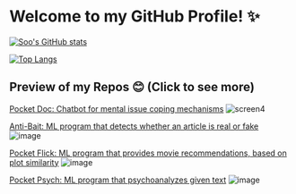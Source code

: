# Welcome to my GitHub Profile! ✨

[![Soo's GitHub stats](https://github-readme-stats.vercel.app/api?username=soojlee0106)](https://github.com/soojlee0106/github-readme-stats)

[![Top Langs](https://github-readme-stats.vercel.app/api/top-langs/?username=soojlee0106)](https://github.com/soojlee0106/github-readme-stats)


## Preview of my Repos 😊 (Click to see more)
[Pocket Doc: Chatbot for mental issue coping mechanisms](https://github.com/soojlee0106/Pocket-Doc)
![screen4](https://user-images.githubusercontent.com/104475739/201041557-1616a9a5-1e7e-483d-ab00-bd041e97344b.JPG)  

[Anti-Bait: ML program that detects whether an article is real or fake](https://github.com/soojlee0106/Anti-Bait)
![image](https://user-images.githubusercontent.com/104475739/201845707-413bc5d0-55d5-47fa-a2d5-d5ad9f84cc37.png)

[Pocket Flick: ML program that provides movie recommendations, based on plot similarity](https://github.com/soojlee0106/Pocket-Flick)
![image](https://user-images.githubusercontent.com/104475739/202358797-6ecaa69a-554a-4ef2-b026-5abb9c5e83e6.png)

[Pocket Psych: ML program that psychoanalyzes given text](https://github.com/soojlee0106/Pocket-Psych)
![image](https://user-images.githubusercontent.com/104475739/203075356-c8dab7e3-79f1-4d61-bff0-16f0f40c5471.png)
